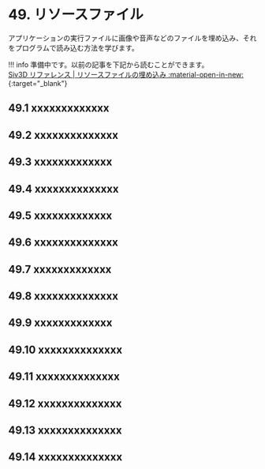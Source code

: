 # 49. リソースファイル
アプリケーションの実行ファイルに画像や音声などのファイルを埋め込み、それをプログラムで読み込む方法を学びます。

!!! info
    準備中です。以前の記事を下記から読むことができます。  
    [Siv3D リファレンス | リソースファイルの埋め込み :material-open-in-new:](https://zenn.dev/reputeless/books/siv3d-documentation/viewer/tutorial-resource){:target="_blank"}


## 49.1 xxxxxxxxxxxxx


## 49.2 xxxxxxxxxxxxxx


## 49.3 xxxxxxxxxxxxx


## 49.4 xxxxxxxxxxxxxx


## 49.5 xxxxxxxxxxxxx


## 49.6 xxxxxxxxxxxxxx


## 49.7 xxxxxxxxxxxxx


## 49.8 xxxxxxxxxxxxxx


## 49.9 xxxxxxxxxxxxx


## 49.10 xxxxxxxxxxxxxx


## 49.11 xxxxxxxxxxxxxx


## 49.12 xxxxxxxxxxxxxx


## 49.13 xxxxxxxxxxxxxx


## 49.14 xxxxxxxxxxxxxx


